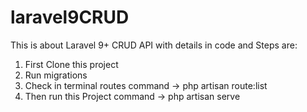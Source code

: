 # laravel9CRUD

This is about Laravel 9+ CRUD API with details in code and Steps are:
1. First Clone this project
2. Run migrations
3. Check in terminal routes command -> php artisan route:list
4. Then run this Project command -> php artisan serve
